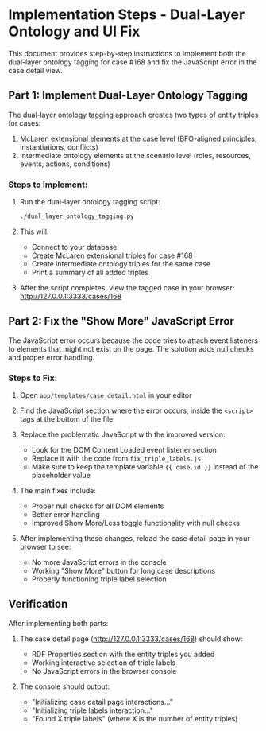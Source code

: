 # Implementation Steps - Dual-Layer Ontology and UI Fix

This document provides step-by-step instructions to implement both the dual-layer ontology tagging for case #168 and fix the JavaScript error in the case detail view.

## Part 1: Implement Dual-Layer Ontology Tagging

The dual-layer ontology tagging approach creates two types of entity triples for cases:
1. McLaren extensional elements at the case level (BFO-aligned principles, instantiations, conflicts)
2. Intermediate ontology elements at the scenario level (roles, resources, events, actions, conditions)

### Steps to Implement:

1. Run the dual-layer ontology tagging script:
   ```bash
   ./dual_layer_ontology_tagging.py
   ```

2. This will:
   - Connect to your database
   - Create McLaren extensional triples for case #168
   - Create intermediate ontology triples for the same case
   - Print a summary of all added triples

3. After the script completes, view the tagged case in your browser:
   http://127.0.0.1:3333/cases/168

## Part 2: Fix the "Show More" JavaScript Error

The JavaScript error occurs because the code tries to attach event listeners to elements that might not exist on the page. The solution adds null checks and proper error handling.

### Steps to Fix:

1. Open `app/templates/case_detail.html` in your editor

2. Find the JavaScript section where the error occurs, inside the `<script>` tags at the bottom of the file.

3. Replace the problematic JavaScript with the improved version:
   - Look for the DOM Content Loaded event listener section
   - Replace it with the code from `fix_triple_labels.js`
   - Make sure to keep the template variable `{{ case.id }}` instead of the placeholder value

4. The main fixes include:
   - Proper null checks for all DOM elements
   - Better error handling
   - Improved Show More/Less toggle functionality with null checks

5. After implementing these changes, reload the case detail page in your browser to see:
   - No more JavaScript errors in the console
   - Working "Show More" button for long case descriptions
   - Properly functioning triple label selection

## Verification

After implementing both parts:

1. The case detail page (http://127.0.0.1:3333/cases/168) should show:
   - RDF Properties section with the entity triples you added
   - Working interactive selection of triple labels
   - No JavaScript errors in the browser console

2. The console should output:
   - "Initializing case detail page interactions..."
   - "Initializing triple labels interaction..."
   - "Found X triple labels" (where X is the number of entity triples)
